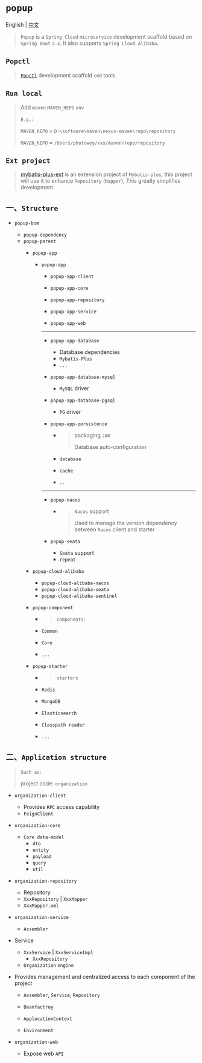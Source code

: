 # `popup`

English | [中文](./README_CN.md) 

> `Popup` is a `Spring Cloud` `microservice` development scaffold based on `Spring Boot` `3.x`. It also supports `Spring Cloud Alibaba`.



## `Popctl`

> [`Popctl`](https://github.com/photowey/popctl) development scaffold `cmd` tools.



## `Run local`

> Add `maven` `MAVEN_REPO` `env`
>
>
> `E.g.`: 
>
> `MAVEN_REPO` = `D:\software\maven\nexus-maven\repo\repository`
>
> `MAVEN_REPO` = `/Users/photowey/xxx/maven/repo/repository`



## `Ext project`

> [mybatis-plus-ext](https://github.com/photowey/mybatis-plus-ext) is an extension project of `Mybatis-plus`, this project will use it to enhance `Repository` (`Mapper`), This greatly simplifies development.



## 一、`Structure`

- `popup-bom`
  
  - `popup-dependency`
  - `popup-parent`
    - `popup-app`
      - `popup-app`
        - `popup-app-client`
        
        - `popup-app-core`
        
        - `popup-app-repository`
        
        - `popup-app-service`
        
        - `popup-app-web`
        
        - --
        
        - `popup-app-database`
        
          - Database dependencies
          -  `Mybatis-Plus`
          - `...`
        
        - `popup-app-database-mysql`
        
          - `MySQL` driver
        
        - `popup-app-database-pgsql`
        
          - `PG` driver
        
        - `popup-app-persistence`
        
          - > packaging `JAR`
            >
            > Database auto-configuration
        
          - `database`
        
          - `cache`
        
          - ...
        
        - --
        
        - `popup-nacos`
        
          - >  `Nacos` support
            >
            > Used to manage the version dependency between `Nacos` client and starter
          
        - `popup-seata`
        
          - `Seata` support
          - `repeat`
      
    - `popup-cloud-alibaba`
    
      - `popup-cloud-alibaba-nacos`
      - `popup-cloud-alibaba-seata`
      - `popup-cloud-alibaba-sentinel`
    
    - `popup-component`
    
      - > `components`:
        
      - `Common`
      
      - `Core`
      
      - `...`
    
    - `popup-starter`
    
      - > `starters`
    
      - `Redis`
    
      - `MongoDB`
    
      - `Elasticsearch`
    
      - `Classpath reader`
      
      - `...`

## 二、`Application structure`

> `Such as`:
>
> project code: `organization`

- `organization-client`

  - Provides `RPC` access capability
  - `FeignClient`

- `organization-core`

  - `Core data-model`
    - `dto`
    - `entity`
    - `payload`
    - `query`
    - `util`

- `organization-repository`

  - Repository
  - `XxxRepository` | `XxxMapper`
  - `XxxMapper.xml`

- `organization-service`

  -  `Assembler`
- Service
  
  - `XxxService` | `XxxServiceImpl`
      - `XxxRepository` `
  -   `Organization` `engine`
- Provides management and centralized access to each component of the project
    - `Assembler`, `Service`, `Repository`

    - `Beanfactroy`

    - `ApplocationContext`

    - `Environment`

- `organization-web`

  - Expose web `API`